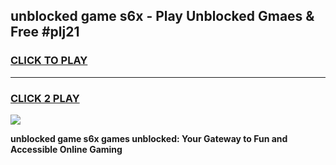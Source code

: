 
## unblocked game s6x - Play Unblocked Gmaes & Free #plj21
<h3>
<a href="https://news.freeplayer.one?title=unblocked_game_s6x&ref=03M">CLICK TO PLAY</a></h3>
<hr>

<h3>
<a href="https://news.freeplayer.one?title=unblocked_game_s6x&ref=03M">CLICK 2 PLAY</a>
  
</h3>

<a href="https://news.freeplayer.one?title=unblocked_game_s6x&ref=03M"><img src="https://clearcache.store/games.png"></a>


**unblocked game s6x games unblocked: Your Gateway to Fun and Accessible Online Gaming**
